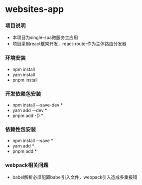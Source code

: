 # websites-app

### 项目说明

* 本项目为single-spa微服务主应用
* 项目采用react框架开发，react-router作为主体路由分发器

### 环境安装

* npm install
* yarn install
* pnpm install

### 开发依赖包安装
* npm install --save-dev *
* yarn add --dev *
* pnpm add -D *

### 依赖性包安装
* npm install --save *
* yarn add *
* pnpm add *

### webpack相关问题

* babel解析必须配置babel引入文件，webpack引入造成多重报错

<!-- https://zh-hans.single-spa.js.org/docs/getting-started-overview/ -->